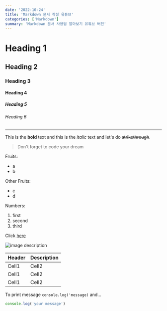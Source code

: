 ```yaml
---
date: '2022-10-24'
title: 'Markdown 문서 작성 유튜브'
categories: ['Markdown']
summary: 'Markdown 문서 사용법 알아보기 유튜브 버전'
---
```



<!-- Heading -->
# Heading 1
## Heading 2
### Heading 3
#### Heading 4
##### Heading 5
###### Heading 6

<!-- Line -->
___

<!-- Text attributes -->
This is the **bold** text and this is the *italic* text and let's do ~~strikethrough~~.

<!-- Quote -->
> Don't forget to code your dream

<!-- Bullet list -->
Fruits:
* a
* b

Other Fruits:
- c
- d

<!-- Numbered list -->
Numbers:
1. first
2. second
3. third

<!-- Link -->
Click [here](https://google.com/)

<!-- Image -->
![image description]()

<!-- Table -->
|Header|Description|
|--|--|
|Cell1|Cell2|
|Cell1|Cell2|
|Cell1|Cell2|

<!-- Code -->
To print message
`console.log('message)` and...

```ts
console.log('your message')
```